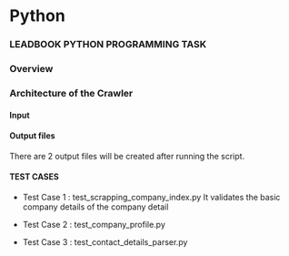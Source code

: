# Python

### LEADBOOK PYTHON PROGRAMMING TASK

### Overview


### Architecture of the Crawler

#### Input


#### Output files

There are 2 output files will be created after running the script. 



#### TEST CASES 

* Test Case 1 : test_scrapping_company_index.py
        It validates the basic company details of the company detail
        
* Test Case 2 : test_company_profile.py


* Test Case 3 : test_contact_details_parser.py

